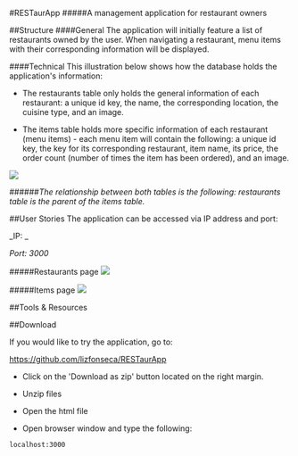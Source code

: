 #RESTaurApp
#####A management application for restaurant owners

##Structure
####General
The application will initially feature a list of restaurants owned by the user. When navigating a restaurant, menu items with their corresponding information will be displayed.

####Technical
This illustration below shows how the database holds the application's information:

+ The restaurants table only holds the general information of each restaurant: a unique id key, the name, the corresponding location, the cuisine type, and an image.

+ The items table holds more specific information of each restaurant (menu items) - each menu item will contain the following: a unique id key, the key for its corresponding restaurant, item name, its price, the order count (number of times the item has been ordered), and an image.

<img src="http://i.imgur.com/7hADqRv.png"/>

######_The relationship between both tables is the following: restaurants table is the parent of the items table._

##User Stories
The application can be accessed via IP address and port:

 _IP: _

 _Port: 3000_


 #####Restaurants page
 <img src="http://i.imgur.com/4CJCn4B.png">

 #####Items page
 <img src="http://i.imgur.com/euTKp9R.png">

 ##Tools & Resources


 ##Download

   If you would like to try the application, go to:

   https://github.com/lizfonseca/RESTaurApp

   + Click on the 'Download as zip' button located on the right margin.

   + Unzip files

   + Open the html file

   + Open browser window and type the following:

   ``` localhost:3000 ```
